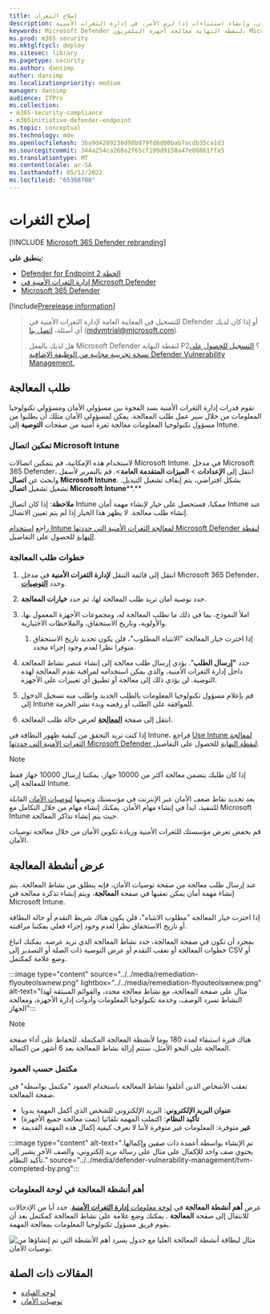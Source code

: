 ```yaml
---
title: إصلاح الثغرات
description: معالجة نقاط الضعف الأمنية التي تم اكتشافها من خلال توصيات الأمان، وإنشاء استثناءات إذا لزم الأمر، في إدارة الثغرات الأمنية defender.
keywords: Microsoft Defender لنقطة النهاية معالجة أجهزة التلفزيون، Microsoft Defender لنقطة النهاية tvm، إدارة المخاطر والثغرات الأمنية، & إدارة الثغرات الأمنية التهديد، التهديد & إدارة الثغرات الأمنية المعالجة، وintune معالجة tvm، و sccm معالجة tvm
ms.prod: m365-security
ms.mktglfcycl: deploy
ms.sitesec: library
ms.pagetype: security
ms.author: dansimp
author: dansimp
ms.localizationpriority: medium
manager: dansimp
audience: ITPro
ms.collection:
- m365-security-compliance
- m365initiative-defender-endpoint
ms.topic: conceptual
ms.technology: mde
ms.openlocfilehash: 3ba9d4289238d98b879fd6d00bab7acdb35ca1d3
ms.sourcegitcommit: 344a254ca268a2f65cf199d9158a47e08861ffa5
ms.translationtype: MT
ms.contentlocale: ar-SA
ms.lasthandoff: 05/12/2022
ms.locfileid: "65368708"
---
```

# <a name="remediate-vulnerabilities"></a>إصلاح الثغرات

[!INCLUDE [Microsoft 365 Defender rebranding](../../includes/microsoft-defender.md)]

**ينطبق على:**

- [Defender for Endpoint الخطة 2](https://go.microsoft.com/fwlink/?linkid=2154037)
- [إدارة الثغرات الأمنية في Microsoft Defender](index.yml)
- [Microsoft 365 Defender](https://go.microsoft.com/fwlink/?linkid=2118804)

[!include[Prerelease information](../../includes/prerelease.md)]

> للتسجيل في المعاينة العامة لإدارة الثغرات الأمنية في Defender أو إذا كان لديك أي أسئلة، [اتصل بنا](mailto:mdvmtrial@microsoft.com) (mdvmtrial@microsoft.com).
>
> هل لديك بالفعل Microsoft Defender لنقطة النهاية P2؟ [التسجيل للحصول على نسخة تجريبية مجانية من الوظيفة الإضافية Defender Vulnerability Management.](https://signup.microsoft.com/get-started/signup?products=5908ecaa-b8a7-4a04-b6c0-d44fd934b6f2)

## <a name="request-remediation"></a>طلب المعالجة

تقوم قدرات إدارة الثغرات الأمنية بسد الفجوة بين مسؤولي الأمان ومسؤولي تكنولوجيا المعلومات من خلال سير عمل طلب المعالجة. يمكن لمسؤولي الأمان مثلك أن يطلبوا من مسؤول تكنولوجيا المعلومات معالجة ثغرة أمنية من صفحات **التوصية** إلى Intune.

### <a name="enable-microsoft-intune-connection"></a>تمكين اتصال Microsoft Intune

لاستخدام هذه الإمكانية، قم بتمكين اتصالات Microsoft Intune. في مدخل Microsoft 365 Defender، انتقل إلى **الإعدادات** \> **الميزات المتقدمة** **العامة**\>. قم بالتمرير لأسفل وابحث عن **اتصال Microsoft Intune**. بشكل افتراضي، يتم إيقاف تشغيل التبديل. تشغيل تشغيل **اتصال Microsoft Intune****.**

**ملاحظة**: إذا كان اتصال Intune ممكنا، فستحصل على خيار لإنشاء مهمة أمان Intune عند إنشاء طلب معالجة. لا يظهر هذا الخيار إذا لم يتم تعيين الاتصال.

راجع [استخدام Intune لمعالجة الثغرات الأمنية التي حددتها Microsoft Defender لنقطة النهاية](/intune/atp-manage-vulnerabilities) للحصول على التفاصيل.

### <a name="remediation-request-steps"></a>خطوات طلب المعالجة

1. انتقل إلى قائمة التنقل **لإدارة الثغرات الأمنية** في مدخل Microsoft 365 Defender، وحدد [**التوصيات**](tvm-security-recommendation.md).

2. حدد توصية أمان تريد طلب المعالجة لها، ثم حدد **خيارات المعالجة**.

3. املأ النموذج، بما في ذلك ما تطلب المعالجة له، ومجموعات الأجهزة المعمول بها، والأولوية، وتاريخ الاستحقاق، والملاحظات الاختيارية.
    1. إذا اخترت خيار المعالجة "الانتباه المطلوب"، فلن يكون تحديد تاريخ الاستحقاق متوفرا نظرا لعدم وجود إجراء محدد.

4. حدد **"إرسال الطلب**". يؤدي إرسال طلب معالجة إلى إنشاء عنصر نشاط المعالجة داخل إدارة الثغرات الأمنية، والذي يمكن استخدامه لمراقبة تقدم المعالجة لهذه التوصية. لن يؤدي ذلك إلى معالجة أو تطبيق أي تغييرات على الأجهزة.

5. قم بإعلام مسؤول تكنولوجيا المعلومات بالطلب الجديد واطلب منه تسجيل الدخول إلى Intune للموافقة على الطلب أو رفضه وبدء نشر الحزمة.

6. انتقل إلى صفحة [**المعالجة**](tvm-remediation.md) لعرض حالة طلب المعالجة.

إذا كنت تريد التحقق من كيفية ظهور البطاقة في Intune، فراجع [Use Intune لمعالجة الثغرات الأمنية التي حددتها Microsoft Defender لنقطة النهاية](/intune/atp-manage-vulnerabilities) للحصول على التفاصيل.

> [!NOTE]
> إذا كان طلبك يتضمن معالجة أكثر من 10000 جهاز، يمكننا إرسال 10000 جهاز فقط للمعالجة إلى Intune.

بعد تحديد نقاط ضعف الأمان عبر الإنترنت في مؤسستك وتعيينها [لتوصيات الأمان](tvm-security-recommendation.md) القابلة للتنفيذ، ابدأ في إنشاء مهام الأمان. يمكنك إنشاء مهام من خلال التكامل مع Microsoft Intune حيث يتم إنشاء تذاكر المعالجة.

قم بخفض تعرض مؤسستك للثغرات الأمنية وزيادة تكوين الأمان من خلال معالجة توصيات الأمان.

## <a name="view-your-remediation-activities"></a>عرض أنشطة المعالجة

عند إرسال طلب معالجة من صفحة توصيات الأمان، فإنه ينطلق من نشاط المعالجة. يتم إنشاء مهمة أمان يمكن تعقبها في صفحة **المعالجة**، ويتم إنشاء تذكرة معالجة في Microsoft Intune.

إذا اخترت خيار المعالجة "مطلوب الانتباه"، فلن يكون هناك شريط التقدم أو حالة البطاقة أو تاريخ الاستحقاق نظرا لعدم وجود إجراء فعلي يمكننا مراقبته.

بمجرد أن تكون في صفحة المعالجة، حدد نشاط المعالجة الذي تريد عرضه. يمكنك اتباع خطوات المعالجة أو تعقب التقدم أو عرض التوصية ذات الصلة أو التصدير إلى CSV أو وضع علامة كمكتمل.

:::image type="content" source="../../media/remediation-flyouteolswnew.png" lightbox="../../media/remediation-flyouteolswnew.png" alt-text="مثال على صفحة المعالجة، مع نشاط معالجة محدد، والقوائم المنبثقة لهذا النشاط تسرد الوصف، وخدمة تكنولوجيا المعلومات وأدوات إدارة الأجهزة، ومعالجة الجهاز":::

> [!NOTE]
> هناك فترة استبقاء لمدة 180 يوما لأنشطة المعالجة المكتملة. للحفاظ على أداء صفحة المعالجة على النحو الأمثل، ستتم إزالة نشاط المعالجة بعد 6 أشهر من اكتماله.

### <a name="completed-by-column"></a>مكتمل حسب العمود

تعقب الأشخاص الذين أغلقوا نشاط المعالجة باستخدام العمود "مكتمل بواسطة" في صفحة المعالجة.

- **عنوان البريد الإلكتروني**: البريد الإلكتروني للشخص الذي أكمل المهمة يدويا
- **تأكيد النظام**: اكتملت المهمة تلقائيا (تمت معالجة جميع الأجهزة)
- **غير** متوفرة: المعلومات غير متوفرة لأننا لا نعرف كيفية إكمال هذه المهمة القديمة

:::image type="content" alt-text="تم الإنشاء بواسطة أعمدة ذات صفين وإكمالها. يحتوي صف واحد للإكمال على مثال على رسالة بريد إلكتروني، والصف الآخر يشير إلى تأكيد النظام." source="../../media/defender-vulnerability-management/tvm-completed-by.png":::

### <a name="top-remediation-activities-in-the-dashboard"></a>أهم أنشطة المعالجة في لوحة المعلومات

عرض **أهم أنشطة المعالجة** في [لوحة معلومات **إدارة الثغرات الأمنية**](tvm-dashboard-insights.md). حدد أيا من الإدخالات للانتقال إلى صفحة **المعالجة** . يمكنك وضع علامة على نشاط المعالجة كمكتمل بعد أن يقوم فريق مسؤول تكنولوجيا المعلومات بمعالجة المهمة.

![مثال لبطاقة أنشطة المعالجة العليا مع جدول يسرد أهم الأنشطة التي تم إنشاؤها من توصيات الأمان.](../../media/defender-vulnerability-management/tvm-remediation-activities-card.png)

## <a name="related-articles"></a>المقالات ذات الصلة

- [لوحه القياده](tvm-dashboard-insights.md)
- [توصيات الأمان](tvm-security-recommendation.md)